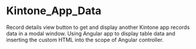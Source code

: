 # Kintone_App_Data
Record details view button to get and display another Kintone app records data in a modal window. 
Using Angular app to display table data and inserting the custom HTML into the scope of Angular controller.
